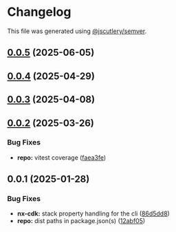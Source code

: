 # Changelog

This file was generated using [@jscutlery/semver](https://github.com/jscutlery/semver).

## [0.0.5](https://github.com/plastic-ant/packages/compare/nx-cdk-local@0.0.4...nx-cdk-local@0.0.5) (2025-06-05)

## [0.0.4](https://github.com/plastic-ant/packages/compare/nx-cdk-local@0.0.3...nx-cdk-local@0.0.4) (2025-04-29)

## [0.0.3](https://github.com/plastic-ant/packages/compare/nx-cdk-local@0.0.2...nx-cdk-local@0.0.3) (2025-04-08)

## [0.0.2](https://github.com/plastic-ant/packages/compare/nx-cdk-local@0.0.1...nx-cdk-local@0.0.2) (2025-03-26)


### Bug Fixes

* **repo:** vitest coverage ([faea3fe](https://github.com/plastic-ant/packages/commit/faea3fe115e29c60c990dcf1fef991d55e9cb20e))

## 0.0.1 (2025-01-28)


### Bug Fixes

* **nx-cdk:** stack property handling for the cli ([86d5dd8](https://github.com/plastic-ant/packages/commit/86d5dd8d674fdd39a4bbe23feeab685f38b8aef1))
* **repo:** dist paths in package.json(s) ([12abf05](https://github.com/plastic-ant/packages/commit/12abf05216cda9b4de78324f0c895947b52f245c))
